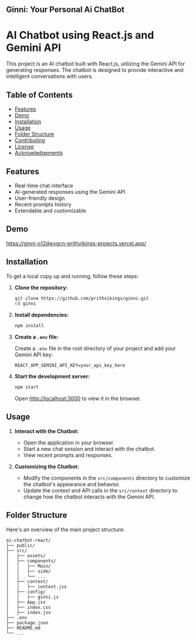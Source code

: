 ## Ginni: Your Personal Ai ChatBot

# AI Chatbot using React.js and Gemini API

This project is an AI chatbot built with React.js, utilizing the Gemini API for generating responses. The chatbot is designed to provide interactive and intelligent conversations with users.

## Table of Contents

- [Features](#features)
- [Demo](#demo)
- [Installation](#installation)
- [Usage](#usage)
- [Folder Structure](#folder-structure)
- [Contributing](#contributing)
- [License](#license)
- [Acknowledgements](#acknowledgements)

## Features

- Real-time chat interface
- AI-generated responses using the Gemini API
- User-friendly design
- Recent prompts history
- Extendable and customizable

## Demo

https://ginni-o12dwxgcn-prithvikings-projects.vercel.app/

## Installation

To get a local copy up and running, follow these steps:

1. **Clone the repository:**

    ```bash
    git clone https://github.com/prithvikings/ginni.git
    cd ginni
    ```

2. **Install dependencies:**

    ```bash
    npm install
    ```

3. **Create a `.env` file:**

    Create a `.env` file in the root directory of your project and add your Gemini API key:

    ```plaintext
    REACT_APP_GEMINI_API_KEY=your_api_key_here
    ```

4. **Start the development server:**

    ```bash
    npm start
    ```

    Open [http://localhost:3000](http://localhost:3000) to view it in the browser.

## Usage

1. **Interact with the Chatbot:**
   - Open the application in your browser.
   - Start a new chat session and interact with the chatbot.
   - View recent prompts and responses.

2. **Customizing the Chatbot:**
   - Modify the components in the `src/components` directory to customize the chatbot's appearance and behavior.
   - Update the context and API calls in the `src/context` directory to change how the chatbot interacts with the Gemini API.

## Folder Structure

Here's an overview of the main project structure:

```plaintext
ai-chatbot-react/
├── public/
├── src/
│   ├── assets/
│   ├── components/
│   │   ├── Main/
│   │   ├── side/
│   │   └── ...
│   ├── context/
│   │   ├── context.jsx
│   ├── config/
│   │   ├── ginni.js
│   ├── App.jsx
│   ├── index.css
│   ├── index.jsx
├── .env
├── package.json
├── README.md
└── ...
